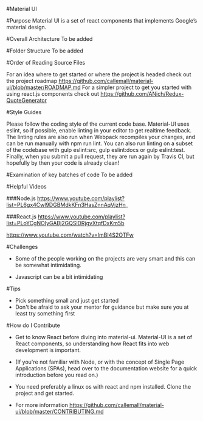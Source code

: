 #Material UI


#Purpose
Material UI is a set of react components that implements Google’s material design.


#Overall Architecture
To be added


#Folder Structure
To be added

#Order of Reading Source Files

For an idea where to get started or where the project is headed check out the project roadmap  https://github.com/callemall/material-ui/blob/master/ROADMAP.md
For a simpler project to get you started with using react.js components check out https://github.com/ANich/Redux-QuoteGenerator

#Style Guides

Please follow the coding style of the current code base. Material-UI uses eslint, so if possible, enable linting in your editor to get realtime feedback. The linting rules are also run when Webpack recompiles your changes, and can be run manually with npm run lint.
You can also run linting on a subset of the codebase with gulp eslint:src, gulp eslint:docs or gulp eslint:test. Finally, when you submit a pull request, they are run again by Travis CI, but hopefully by then your code is already clean!

#Examination of key batches of code
To be added

#Helpful Videos

###Node.js
https://www.youtube.com/playlist?list=PL6gx4Cwl9DGBMdkKFn3HasZnnAqVjzHn_

###React.js
https://www.youtube.com/playlist?list=PLoYCgNOIyGABj2GQSlDRjgvXtqfDxKm5b

https://www.youtube.com/watch?v=ImBI4S2OTFw

#Challenges
* Some of the people working on the projects are very smart and this can be somewhat intimidating.

* Javascript can be a bit intimidating

#Tips
* Pick something small and just get started
* Don't be afraid to ask your mentor for guidance but make sure you at least try something first

#How do I Contribute

* Get to know React before diving into material-ui. Material-UI is a set of React components, so understanding how React fits into web development is important.

* (If you're not familiar with Node, or with the concept of Single Page Applications (SPAs), head over to the documentation website for a quick introduction before you read on.)

* You need preferably a linux os with react and npm installed. Clone the project and get started.

* For more information https://github.com/callemall/material-ui/blob/master/CONTRIBUTING.md








